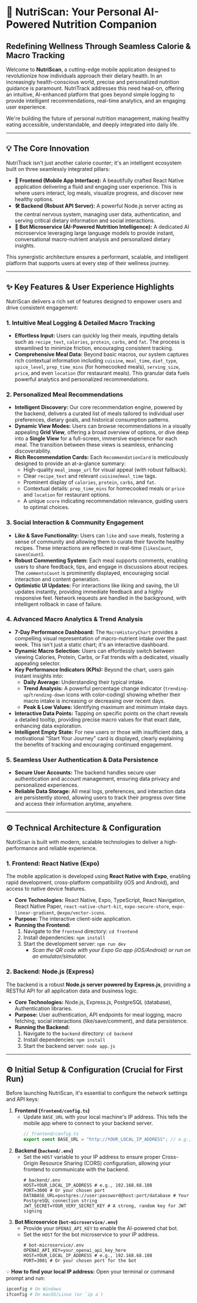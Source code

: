 # 🚀 NutriScan: Your Personal AI-Powered Nutrition Companion

## Redefining Wellness Through Seamless Calorie & Macro Tracking

Welcome to **NutriScan**, a cutting-edge mobile application designed to revolutionize how individuals approach their dietary health. In an increasingly health-conscious world, precise and personalized nutrition guidance is paramount. NutriTrack addresses this need head-on, offering an intuitive, AI-enhanced platform that goes beyond simple logging to provide intelligent recommendations, real-time analytics, and an engaging user experience.

We're building the future of personal nutrition management, making healthy eating accessible, understandable, and deeply integrated into daily life.

---

## 💡 The Core Innovation

NutriTrack isn't just another calorie counter; it's an intelligent ecosystem built on three seamlessly integrated pillars:

* **📱 Frontend (Mobile App Interface):** A beautifully crafted React Native application delivering a fluid and engaging user experience. This is where users interact, log meals, visualize progress, and discover new healthy options.
* **🛠 Backend (Robust API Server):** A powerful Node.js server acting as the central nervous system, managing user data, authentication, and serving critical dietary information and social interactions.
* **🤖 Bot Microservice (AI-Powered Nutrition Intelligence):** A dedicated AI microservice leveraging large language models to provide instant, conversational macro-nutrient analysis and personalized dietary insights.

This synergistic architecture ensures a performant, scalable, and intelligent platform that supports users at every step of their wellness journey.

---

## ✨ Key Features & User Experience Highlights

NutriScan delivers a rich set of features designed to empower users and drive consistent engagement:

### 1. Intuitive Meal Logging & Detailed Macro Tracking
* **Effortless Input:** Users can quickly log their meals, inputting details such as `recipe_text`, `calories`, `protein`, `carbs`, and `fat`. The process is streamlined to minimize friction, encouraging consistent tracking.
* **Comprehensive Meal Data:** Beyond basic macros, our system captures rich contextual information including `cuisine`, `meal_time`, `diet_type`, `spice_level`, `prep_time_mins` (for homecooked meals), `serving_size`, `price`, and even `location` (for restaurant meals). This granular data fuels powerful analytics and personalized recommendations.

### 2. Personalized Meal Recommendations
* **Intelligent Discovery:** Our core recommendation engine, powered by the backend, delivers a curated list of meals tailored to individual user preferences, dietary goals, and historical consumption patterns.
* **Dynamic View Modes:** Users can browse recommendations in a visually appealing **Grid View**, offering a broad overview of options, or dive deep into a **Single View** for a full-screen, immersive experience for each meal. The transition between these views is seamless, enhancing discoverability.
* **Rich Recommendation Cards:** Each `RecommendationCard` is meticulously designed to provide an at-a-glance summary:
    * High-quality `meal_image_url` for visual appeal (with robust fallback).
    * Clear `recipe_text` and relevant `cuisine`/`meal_time` tags.
    * Prominent display of `calories`, `protein`, `carbs`, and `fat`.
    * Contextual details: `prep_time_mins` for homecooked meals or `price` and `location` for restaurant options.
    * A unique `score` indicating recommendation relevance, guiding users to optimal choices.

### 3. Social Interaction & Community Engagement
* **Like & Save Functionality:** Users can `like` and `save` meals, fostering a sense of community and allowing them to curate their favorite healthy recipes. These interactions are reflected in real-time (`likesCount`, `savesCount`).
* **Robust Commenting System:** Each meal supports comments, enabling users to share feedback, tips, and engage in discussions about recipes. The `commentsCount` is prominently displayed, encouraging social interaction and content generation.
* **Optimistic UI Updates:** For interactions like liking and saving, the UI updates instantly, providing immediate feedback and a highly responsive feel. Network requests are handled in the background, with intelligent rollback in case of failure.

### 4. Advanced Macro Analytics & Trend Analysis
* **7-Day Performance Dashboard:** The `MacroHistoryChart` provides a compelling visual representation of macro-nutrient intake over the past week. This isn't just a static chart; it's an interactive dashboard.
* **Dynamic Macro Selection:** Users can effortlessly switch between viewing Calories, Protein, Carbs, or Fat trends with a dedicated, visually appealing selector.
* **Key Performance Indicators (KPIs):** Beyond the chart, users gain instant insights into:
    * **Daily Average:** Understanding their typical intake.
    * **Trend Analysis:** A powerful percentage change indicator (`trending-up`/`trending-down` icons with color-coding) showing whether their macro intake is increasing or decreasing over recent days.
    * **Peak & Low Values:** Identifying maximum and minimum intake days.
* **Interactive Data Points:** Tapping on specific points on the chart reveals a detailed tooltip, providing precise macro values for that exact date, enhancing data exploration.
* **Intelligent Empty State:** For new users or those with insufficient data, a motivational "Start Your Journey" card is displayed, clearly explaining the benefits of tracking and encouraging continued engagement.

### 5. Seamless User Authentication & Data Persistence
* **Secure User Accounts:** The backend handles secure user authentication and account management, ensuring data privacy and personalized experiences.
* **Reliable Data Storage:** All meal logs, preferences, and interaction data are persistently stored, allowing users to track their progress over time and access their information anytime, anywhere.

---

## ⚙️ Technical Architecture & Configuration

NutriScan is built with modern, scalable technologies to deliver a high-performance and reliable experience.

### **1. Frontend: React Native (Expo)**

The mobile application is developed using **React Native with Expo**, enabling rapid development, cross-platform compatibility (iOS and Android), and access to native device features.

* **Core Technologies:** React Native, Expo, TypeScript, React Navigation, React Native Paper, `react-native-chart-kit`, `expo-secure-store`, `expo-linear-gradient`, `@expo/vector-icons`.
* **Purpose:** The interactive client-side application.
* **Running the Frontend:**
    1.  Navigate to the `frontend` directory: `cd frontend`
    2.  Install dependencies: `npm install`
    3.  Start the development server: `npm run dev`
        * *Scan the QR code with your Expo Go app (iOS/Android) or run on an emulator/simulator.*

### **2. Backend: Node.js (Express)**

The backend is a robust **Node.js server powered by Express.js**, providing a RESTful API for all application data and business logic.

* **Core Technologies:** Node.js, Express.js, PostgreSQL (database), Authentication libraries.
* **Purpose:** User authentication, API endpoints for meal logging, macro fetching, social interactions (like/save/comment), and data persistence.
* **Running the Backend:**
    1.  Navigate to the `backend` directory: `cd backend`
    2.  Install dependencies: `npm install`
    3.  Start the backend server: `node app.js`

---

## ⚙️ Initial Setup & Configuration (Crucial for First Run)

Before launching NutriScan, it's essential to configure the network settings and API keys:

1.  **Frontend (`frontend/config.ts`)**
    * Update `BASE_URL` with your local machine's IP address. This tells the mobile app where to connect to your backend server.
        ```typescript
        // frontend/config.ts
        export const BASE_URL = "http://YOUR_LOCAL_IP_ADDRESS"; // e.g., "[http://192.168.68.108](http://192.168.68.108)"
        ```
2.  **Backend (`backend/.env`)**
    * Set the `HOST` variable to your IP address to ensure proper Cross-Origin Resource Sharing (CORS) configuration, allowing your frontend to communicate with the backend.
        ```dotenv
        # backend/.env
        HOST=YOUR_LOCAL_IP_ADDRESS # e.g., 192.168.68.108
        PORT=3000 # Or your chosen port
        DATABASE_URL=postgres://user:password@host:port/database # Your PostgreSQL connection string
        JWT_SECRET=YOUR_VERY_SECRET_KEY # A strong, random key for JWT signing
        ```
3.  **Bot Microservice (`bot-microservice/.env`)**
    * Provide your `OPENAI_API_KEY` to enable the AI-powered chat bot.
    * Set the `HOST` for the bot microservice to your IP address.
        ```dotenv
        # bot-microservice/.env
        OPENAI_API_KEY=your_openai_api_key_here
        HOST=YOUR_LOCAL_IP_ADDRESS # e.g., 192.168.68.108
        PORT=3001 # Or your chosen port for the bot
        ```

💡 **How to find your local IP address:**
Open your terminal or command prompt and run:
```bash
ipconfig # On Windows
ifconfig # On macOS/Linux (or `ip a`)
